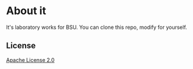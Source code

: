 # About it

It's laboratory works for BSU. You can clone this repo, modify for yourself.

## License

[Apache License 2.0](https://github.com/JarKz/javalaboratories/blob/main/LICENSE)
